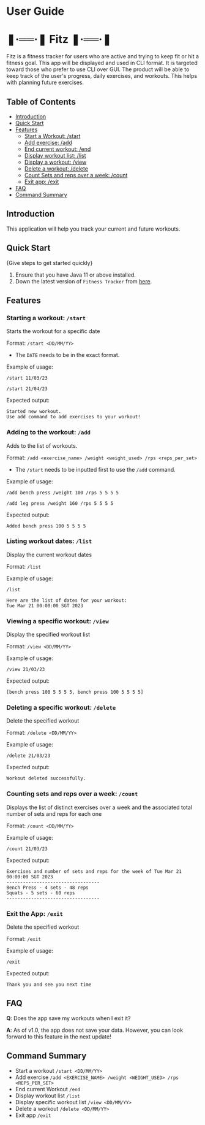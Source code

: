 # User Guide 
#  ❚·══·❚ Fitz ❚·══·❚



Fitz is a fitness tracker for users who are active and trying to keep fit or hit a fitness goal. This app will be 
displayed and used in CLI format. It is targeted toward those who prefer to use CLI over GUI.
The product will be able to keep track of the user's progress, daily exercises, and workouts. This helps with 
planning future exercises.

## Table of Contents
- [Introduction](#introduction)
- [Quick Start](#quick-start)
- [Features](#features)
  - [Start a Workout: /start](#start-a-workout--start)
  - [Add exercise: /add](#add-exercise--add)
  - [End current workout: /end](#end-current-workout--end)
  - [Display workout list: /list](#display-workout-list--list)
  - [Display a workout: /view](#display-workout-view--list)
  - [Delete a workout: /delete](#delete-a-workout--delete)
  - [Count Sets and reps over a week: /count](#count-sets-and-reps--count)
  - [Exit app: /exit](#exit-app--exit)
- [FAQ](#faq)
- [Command Summary](#command-summary)

## Introduction 
This application will help you track your current and future workouts.

## Quick Start

{Give steps to get started quickly}

1. Ensure that you have Java 11 or above installed.
2. Down the latest version of `Fitness Tracker` from [here](https://github.com/AY2223S2-CS2113-T14-1).



## Features

### Starting a workout: `/start`
Starts the workout for a specific date

Format: `/start <DD/MM/YY>`

* The `DATE` needs to be in the exact format.

Example of usage: 

`/start 11/03/23`

`/start 21/04/23`

Expected output:
```
Started new workout.
Use add command to add exercises to your workout!
```
### Adding to the workout: `/add`
Adds to the list of workouts.

Format: `/add <exercise_name> /weight <weight_used> /rps <reps_per_set>`

* The `/start` needs to be inputted first to use the `/add` command.

Example of usage:

`/add bench press /weight 100 /rps 5 5 5 5`

`/add leg press /weight 160 /rps 5 5 5 5`

Expected output:
```
Added bench press 100 5 5 5 5
```
### Listing workout dates: `/list`
Display the current workout dates

Format: `/list`

Example of usage:

`/list`

```
Here are the list of dates for your workout: 
Tue Mar 21 00:00:00 SGT 2023
```
### Viewing a specific workout: `/view`
Display the specified workout list

Format: `/view <DD/MM/YY>`

Example of usage:

`/view 21/03/23`

Expected output:
```
[bench press 100 5 5 5 5, bench press 100 5 5 5 5]
```
### Deleting a specific workout: `/delete`
Delete the specified workout

Format: `/delete <DD/MM/YY>`

Example of usage:

`/delete 21/03/23`

Expected output:
```
Workout deleted successfully.
```
### Counting sets and reps over a week: `/count`
Displays the list of distinct exercises over a week and the associated total number of sets and reps for each one

Format: `/count <DD/MM/YY>`

Example of usage:

`/count 21/03/23`

Expected output:
```
Exercises and number of sets and reps for the week of Tue Mar 21 00:00:00 SGT 2023
----------------------------------
Bench Press - 4 sets - 48 reps
Squats - 5 sets - 60 reps
----------------------------------
```
### Exit the App: `/exit`
Delete the specified workout

Format: `/exit`

Example of usage:

`/exit`

Expected output:
```
Thank you and see you next time
```

## FAQ

**Q**: Does the app save my workouts when I exit it?

**A**: As of v1.0, the app does not save your data. However, you can look forward to this feature in the next update!

## Command Summary

* Start a workout `/start <DD/MM/YY>`
* Add exercise `/add <EXERCISE_NAME> /weight <WEIGHT_USED> /rps <REPS_PER_SET>`
* End current Workout `/end`
* Display workout list `/list`
* Display specific workout list `/view <DD/MM/YY>`
* Delete a workout `/delete <DD/MM/YY>`
* Exit app `/exit`
